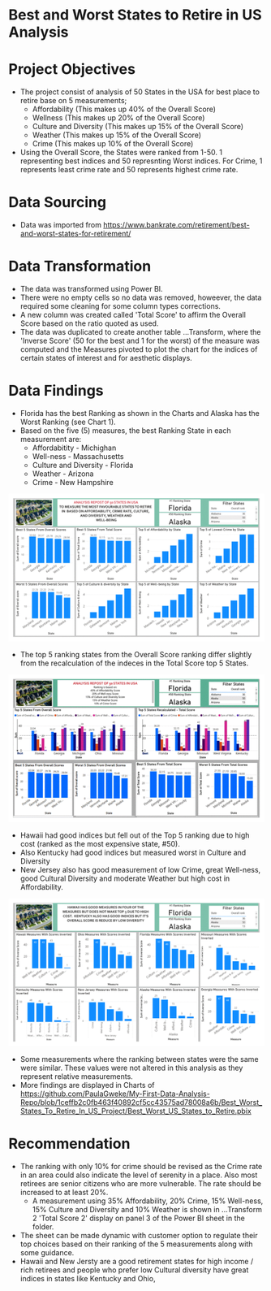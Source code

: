 # Best and Worst States to Retire in US Analysis

# Project Objectives
* The project consist of analysis of 50 States in the USA for best place to retire base on 5 measurements;
  * Affordability (This makes up 40% of the Overall Score)
  * Wellness (This makes up 20% of the Overall Score)
  * Culture and Diversity (This makes up 15% of the Overall Score)
  * Weather (This makes up 15% of the Overall Score)
  * Crime (This makes up 10% of the Overall Score)
* Using the Overall Score, the States were ranked from 1-50. 1 representing best indices and 50 represnting Worst indices. For Crime, 1 represents least crime rate and 50 represents highest crime rate.

# Data Sourcing
* Data was imported from  https://www.bankrate.com/retirement/best-and-worst-states-for-retirement/

# Data Transformation
* The data was transformed using Power BI.
* There were no empty cells so no data was removed, howeever, the data required some cleaning for some column types corrections.
* A new column was created called 'Total Score' to affirm the Overall Score based on the ratio quoted as used.
* The data was duplicated to create another table ...Transform, where the 'Inverse Score' (50 for the best and 1 for the worst) of the measure was computed and the Measures pivoted to plot the chart for the indices of certain states of interest and for aesthetic displays.

# Data Findings
* Florida has the best Ranking as shown in the Charts and Alaska has the Worst Ranking (see Chart 1).
* Based on the five (5) measures, the best Ranking State in each measurement are:
  * Affordabitity - Michighan
  * Well-ness - Massachusetts
  * Culture and Diversity - Florida
  * Weather - Arizona
  * Crime - New Hampshire
 
![My Image](https://github.com/PaulaGweke/My-First-Data-Analysis-Repo/blob/main/Best_Worst_States_To_Retire_In_US_Project/Best_Worst_US_States_to_Retire_pb1_Chart1.gif)

* The top 5 ranking states from the Overall Score ranking differ slightly from the recalculation of the indeces in the Total Score top 5 States.

![My Image](https://github.com/PaulaGweke/My-First-Data-Analysis-Repo/blob/main/Best_Worst_States_To_Retire_In_US_Project/Best_Worst_US_States_to_Retire_pbi3_Chart3.gif)

* Hawaii had good indices but fell out of the Top 5 ranking due to high cost (ranked as the most expensive state, #50).
* Also Kentucky had good indices but measured worst in Culture and Diversity
* New Jersey also has good measurement of low Crime, great Well-ness, good Cultural Diversity and moderate Weather but high cost in Affordability.

![My Image](https://github.com/PaulaGweke/My-First-Data-Analysis-Repo/blob/main/Best_Worst_States_To_Retire_In_US_Project/Best_Worst_US_States_to_Retire_pb2_Chart2.gif)
  
* Some measurements where the ranking between states were the same were similar. These values were not altered in this analysis as they represent relative measurements.
* More findings are displayed in Charts of https://github.com/PaulaGweke/My-First-Data-Analysis-Repo/blob/1ceffb2c0fb463f40892cf5cc43575ad78008a6b/Best_Worst_States_To_Retire_In_US_Project/Best_Worst_US_States_to_Retire.pbix

# Recommendation
* The ranking with only 10% for crime should be revised as the Crime rate in an area could also indicate the level of serenity in a place. Also most retirees are senior citizens who are more vulnerable. The rate should be increased to at least 20%.
  * A measurement using 35% Affordability, 20% Crime, 15% Well-ness, 15% Culture and Diversity and 10% Weather is shown in ...Transform 2 'Total Score 2' display on panel 3 of the Power BI sheet in the folder.
* The sheet can be made dynamic with customer option to regulate their top choices based on their ranking of the 5 measurements along with some guidance. 
* Hawaii and New Jersty are a good retirement states for high income / rich retirees and people who prefer low Cultural diversity have great indices in states like Kentucky and Ohio,
